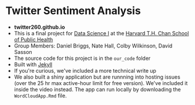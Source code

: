 # Twitter Sentiment Analysis
* **twitter260.github.io**
* This is a final project for [Data Science I](datasciencelabs.github.io) at the [Harvard T.H. Chan School of Public Health](https://www.hsph.harvard.edu/)
* Group Members: Daniel Briggs, Nate Hall, Colby Wilkinson, David Sasson
* The source code for this project is in the `our_code` folder
* Built with [Jekyll](https://jekyllrb.com/)
* If you're curious, we've included a more technical write up
* We also built a shiny application but are runnning into hosting issues (over the 25 hr max active-hour limit for free version). We've included it inside the video instead. The app can run locally by downloading the `WordCloudApp.Rmd` file.  
